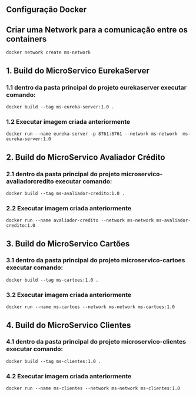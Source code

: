 

## Configuração Docker


## Criar uma Network para a comunicação entre os containers

```
docker network create ms-network
```

## 1. Build do MicroServico EurekaServer

### 1.1 dentro da pasta principal do projeto eurekaserver executar comando:

```
docker build --tag ms-eureka-server:1.0 .
```

### 1.2 Executar imagem criada anteriormente

```
docker run --name eureka-server -p 8761:8761 --network ms-network  ms-eureka-server:1.0
```






## 2. Build do MicroServico Avaliador Crédito

### 2.1 dentro da pasta principal do projeto microservico-avaliadorcredito executar comando:

```
docker build --tag ms-avaliador-credito:1.0 .
```

### 2.2 Executar imagem criada anteriormente

```
docker run --name avaliador-credito --network ms-network ms-avaliador-credito:1.0
```





## 3. Build do MicroServico Cartões

### 3.1 dentro da pasta principal do projeto microservico-cartoes executar comando:

```
docker build --tag ms-cartoes:1.0 .
```

### 3.2 Executar imagem criada anteriormente

```
docker run --name ms-cartoes --network ms-network ms-cartoes:1.0
```







## 4. Build do MicroServico Clientes

### 4.1 dentro da pasta principal do projeto microservico-clientes executar comando:

```
docker build --tag ms-clientes:1.0 .
```

### 4.2 Executar imagem criada anteriormente

```
docker run --name ms-clientes --network ms-network ms-clientes:1.0
```
